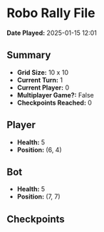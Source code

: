 # Robo Rally File
**Date Played:** 2025-01-15 12:01

## Summary
- **Grid Size:** 10 x 10
- **Current Turn:** 1
- **Current Player:** 0
- **Multiplayer Game?:** False
- **Checkpoints Reached:** 0

## Player
- **Health:** 5
- **Position:** (6, 4)

## Bot
- **Health:** 5
- **Position:** (7, 7)

## Checkpoints
